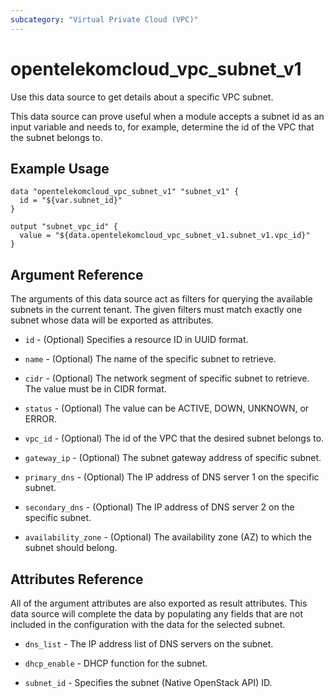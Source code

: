 ```yaml
---
subcategory: "Virtual Private Cloud (VPC)"
---
```


# opentelekomcloud_vpc_subnet_v1

Use this data source to get details about a specific VPC subnet.

This data source can prove useful when a module accepts a subnet id as
an input variable and needs to, for example, determine the id of the
VPC that the subnet belongs to.

## Example Usage

```hcl
data "opentelekomcloud_vpc_subnet_v1" "subnet_v1" {
  id = "${var.subnet_id}"
}

output "subnet_vpc_id" {
  value = "${data.opentelekomcloud_vpc_subnet_v1.subnet_v1.vpc_id}"
}
```

## Argument Reference

The arguments of this data source act as filters for querying the available
subnets in the current tenant. The given filters must match exactly one
subnet whose data will be exported as attributes.

* `id` - (Optional) Specifies a resource ID in UUID format.

* `name` - (Optional) The name of the specific subnet to retrieve.

* `cidr` - (Optional) The network segment of specific subnet to retrieve. The value must be in CIDR format.

* `status` - (Optional) The value can be ACTIVE, DOWN, UNKNOWN, or ERROR.

* `vpc_id` - (Optional) The id of the VPC that the desired subnet belongs to.

* `gateway_ip` - (Optional) The subnet gateway address of specific subnet.

* `primary_dns` - (Optional) The IP address of DNS server 1 on the specific subnet.

* `secondary_dns` - (Optional) The IP address of DNS server 2 on the specific subnet.

* `availability_zone` - (Optional) The availability zone (AZ) to which the subnet should belong.

## Attributes Reference

All of the argument attributes are also exported as result attributes.
This data source will complete the data by populating
any fields that are not included in the configuration with the data for
the selected subnet.

* `dns_list` - The IP address list of DNS servers on the subnet.

* `dhcp_enable` - DHCP function for the subnet.

* `subnet_id` - Specifies the subnet (Native OpenStack API) ID.
